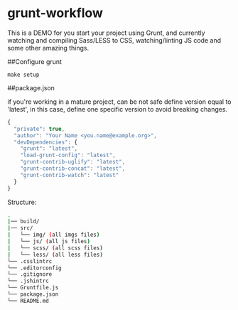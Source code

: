 grunt-workflow
==============
This is a DEMO for you start your project using Grunt, and currently watching and compiling Sass/LESS to CSS, watching/linting JS code and some other amazing things.


##Configure grunt

`make setup`

##package.json

if you're working in a mature project, can be not safe define version equal to 'latest', in this case, define one specific version to avoid breaking changes.

```javascript
{
  "private": true,
  "author": "Your Name <you.name@example.org>",
  "devDependencies": {
    "grunt": "latest",
    "load-grunt-config": "latest",
    "grunt-contrib-uglify": "latest",
    "grunt-contrib-concat": "latest",
    "grunt-contrib-watch": "latest"
  }
}
```

Structure:

```bash
.
|── build/
|── src/
|   └── img/ (all imgs files)
|   └── js/ (all js files)
|   └── scss/ (all scss files)
|   └── less/ (all less files)
└── .csslintrc
└── .editorconfig
└── .gitignore
└── .jshintrc
└── Gruntfile.js
└── package.json
└── README.md
```
